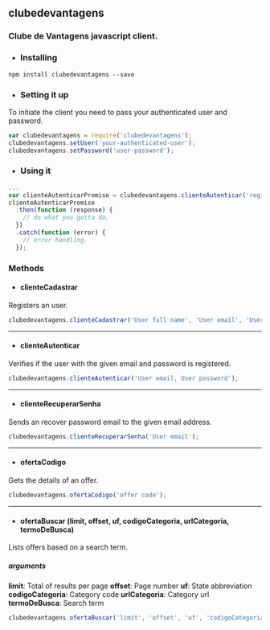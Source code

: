 ## clubedevantagens

### Clube de Vantagens javascript client.

* ### Installing
```shell
npm install clubedevantagens --save
```

* ### Setting it up
To initiate the client you need to pass your authenticated user and password.
```javascript
var clubedevantagens = require('clubedevantagens');
clubedevantagens.setUser('your-authenticated-user');
clubedevantagens.setPassword('user-password');
```

* ### Using it
```javascript
...
var clienteAutenticarPromise = clubedevantagens.clienteAutenticar('registereduseremail@provider.com')
clienteAutenticarPromise
  .then(function (response) {
    // do what you gotta do.
  })
  .catch(function (error) {
    // error handling.
  });
```

### Methods

* #### clienteCadastrar
Registers an user.
```javascript
clubedevantagens.clienteCadastrar('User full name', 'User email', 'User CPF', 'User cellphone', 'User birth date', 'User gender', 'User state', 'User city', 'User password');
```

---

* #### clienteAutenticar
Verifies if the user with the given email and password is registered.
```javascript
clubedevantagens.clienteAutenticar('User email, User password');
```

---

* #### clienteRecuperarSenha
Sends an recover password email to the given email address.
```javascript
clubedevantagens.clienteRecuperarSenha('User email');
```

---

* #### ofertaCodigo
Gets the details of an offer.
```javascript
clubedevantagens.ofertaCodigo('offer code');
```

---

* #### ofertaBuscar (limit, offset, uf, codigoCategoria, urlCategoria, termoDeBusca)
Lists offers based on a search term.
##### arguments
__limit__: Total of results per page
__offset__: Page number
__uf__: State abbreviation
__codigoCategoria__: Category code
__urlCategoria__: Category url
__termoDeBusca__: Search term
```javascript
clubedevantagens.ofertaBuscar('limit', 'offset', 'uf', 'codigoCategoria', 'urlCategoria', 'termoDeBusca');
```
